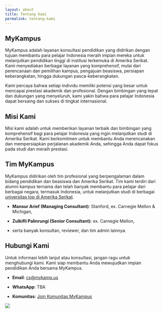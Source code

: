 ```yaml
---
layout: about
title: Tentang Kami
permalink: tentang-kami
---
```


## MyKampus

MyKampus adalah layanan konsultasi pendidikan yang didirikan dengan tujuan membantu para pelajar Indonesia meraih impian mereka untuk melanjutkan pendidikan tinggi di institusi terkemuka di Amerika Serikat. Kami menyediakan berbagai layanan yang komprehensif, mulai dari perencanaan dan pemilihan kampus, pengajuan beasiswa, persiapan keberangkatan, hingga dukungan pasca-keberangkatan.

Kami percaya bahwa setiap individu memiliki potensi yang besar untuk mencapai prestasi akademik dan profesional. Dengan bimbingan yang tepat dan dukungan yang menyeluruh, kami yakin bahwa para pelajar Indonesia dapat bersaing dan sukses di tingkat internasional.


## Misi Kami

Misi kami adalah untuk memberikan layanan terbaik dan bimbingan yang komprehensif bagi para pelajar Indonesia yang ingin melanjutkan studi di Amerika Serikat. Kami berkomitmen untuk membantu Anda merencanakan dan mempersiapkan perjalanan akademik Anda, sehingga Anda dapat fokus pada studi dan meraih prestasi.

## Tim MyKampus

MyKampus didirikan oleh tim profesional yang berpengalaman dalam bidang pendidikan dan beasiswa dan Amerika Serikat. Tim kami terdiri dari alumni kampus ternama dan telah banyak membantu para pelajar dari berbagai negara, termasuk Indonesia, untuk melanjutkan studi di berbagai [universitas top di Amerika Serikat](info/kampus-top).

- **Mansur Arief (Managing Consultant)**: Stanford, ex. Carnegie Mellon & Michigan,
  
<!-- - **Rizki Oktavian (Senior Consultant)**: ex. Purdue & Michigan, -->
  
- **Zulkifli Palinrungi (Senior Consultant)**: ex. Carnegie Mellon,

<!-- - **Nisa Fajriani (Senior Consultant)**: Harvard, -->

- serta banyak konsultan, reviewer, dan tim admin lainnya.

## Hubungi Kami

Untuk informasi lebih lanjut atau konsultasi, jangan ragu untuk menghubungi kami. Kami siap membantu Anda mewujudkan impian pendidikan Anda bersama MyKampus.

- **Email**: [cs@mykamp.us](mailto:cs@mykamp.us)

- **WhatsApp**: TBA

- **Komunitas**: [Join Komunitas MyKampus](info/komunitas)


<div class="cropped-image-page">
  <a href="/"><img src="../assets/img/logo-color.png"></a>
</div>

